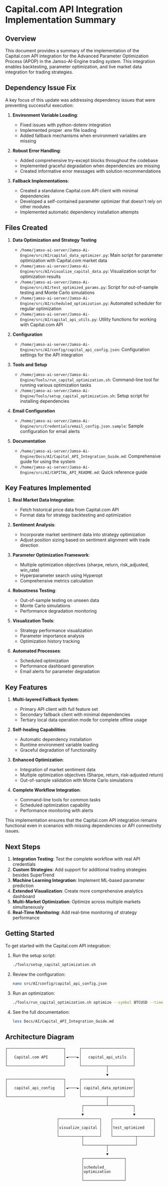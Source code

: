 # Capital.com API Integration Implementation Summary

## Overview

This document provides a summary of the implementation of the Capital.com API integration for the Advanced Parameter Optimization Process (APOP) in the Jamso-AI-Engine trading system. This integration enables backtesting, parameter optimization, and live market data integration for trading strategies.

## Dependency Issue Fix

A key focus of this update was addressing dependency issues that were preventing successful execution:

1. **Environment Variable Loading**:
   - Fixed issues with python-dotenv integration
   - Implemented proper .env file loading
   - Added fallback mechanisms when environment variables are missing

2. **Robust Error Handling**:
   - Added comprehensive try-except blocks throughout the codebase
   - Implemented graceful degradation when dependencies are missing
   - Created informative error messages with solution recommendations

3. **Fallback Implementations**:
   - Created a standalone Capital.com API client with minimal dependencies
   - Developed a self-contained parameter optimizer that doesn't rely on other modules
   - Implemented automatic dependency installation attempts

## Files Created

1. **Data Optimization and Strategy Testing**
   - `/home/jamso-ai-server/Jamso-Ai-Engine/src/AI/capital_data_optimizer.py`: Main script for parameter optimization with Capital.com market data
   - `/home/jamso-ai-server/Jamso-Ai-Engine/src/AI/visualize_capital_data.py`: Visualization script for optimization results
   - `/home/jamso-ai-server/Jamso-Ai-Engine/src/AI/test_optimized_params.py`: Script for out-of-sample testing and Monte Carlo simulations
   - `/home/jamso-ai-server/Jamso-Ai-Engine/src/AI/scheduled_optimization.py`: Automated scheduler for regular optimization
   - `/home/jamso-ai-server/Jamso-Ai-Engine/src/AI/capital_api_utils.py`: Utility functions for working with Capital.com API

2. **Configuration**
   - `/home/jamso-ai-server/Jamso-Ai-Engine/src/AI/config/capital_api_config.json`: Configuration settings for the API integration

3. **Tools and Setup**
   - `/home/jamso-ai-server/Jamso-Ai-Engine/Tools/run_capital_optimization.sh`: Command-line tool for running various optimization tasks
   - `/home/jamso-ai-server/Jamso-Ai-Engine/Tools/setup_capital_optimization.sh`: Setup script for installing dependencies

4. **Email Configuration**
   - `/home/jamso-ai-server/Jamso-Ai-Engine/src/Credentials/email_config.json.sample`: Sample configuration for email alerts

5. **Documentation**
   - `/home/jamso-ai-server/Jamso-Ai-Engine/Docs/AI/Capital_API_Integration_Guide.md`: Comprehensive guide for using the system
   - `/home/jamso-ai-server/Jamso-Ai-Engine/src/AI/CAPITAL_API_README.md`: Quick reference guide

## Key Features Implemented

1. **Real Market Data Integration**: 
   - Fetch historical price data from Capital.com API
   - Format data for strategy backtesting and optimization

2. **Sentiment Analysis**: 
   - Incorporate market sentiment data into strategy optimization
   - Adjust position sizing based on sentiment alignment with trade direction

3. **Parameter Optimization Framework**:
   - Multiple optimization objectives (sharpe, return, risk_adjusted, win_rate)
   - Hyperparameter search using Hyperopt
   - Comprehensive metrics calculation

4. **Robustness Testing**:
   - Out-of-sample testing on unseen data
   - Monte Carlo simulations
   - Performance degradation monitoring

5. **Visualization Tools**:
   - Strategy performance visualization
   - Parameter importance analysis
   - Optimization history tracking

6. **Automated Processes**:
   - Scheduled optimization
   - Performance dashboard generation
   - Email alerts for parameter degradation

## Key Features

1. **Multi-layered Fallback System**:
   - Primary API client with full feature set
   - Secondary fallback client with minimal dependencies
   - Tertiary local data operation mode for complete offline usage

2. **Self-healing Capabilities**:
   - Automatic dependency installation
   - Runtime environment variable loading
   - Graceful degradation of functionality

3. **Enhanced Optimization**:
   - Integration of market sentiment data
   - Multiple optimization objectives (Sharpe, return, risk-adjusted return)
   - Out-of-sample validation with Monte Carlo simulations

4. **Complete Workflow Integration**:
   - Command-line tools for common tasks
   - Scheduled optimization capability
   - Performance monitoring with alerts

This implementation ensures that the Capital.com API integration remains functional even in scenarios with missing dependencies or API connectivity issues.

## Next Steps

1. **Integration Testing**: Test the complete workflow with real API credentials
2. **Custom Strategies**: Add support for additional trading strategies besides SuperTrend
3. **Machine Learning Integration**: Implement ML-based parameter prediction
4. **Extended Visualization**: Create more comprehensive analytics dashboard
5. **Multi-Market Optimization**: Optimize across multiple markets simultaneously
6. **Real-Time Monitoring**: Add real-time monitoring of strategy performance

## Getting Started

To get started with the Capital.com API integration:

1. Run the setup script:
   ```bash
   ./Tools/setup_capital_optimization.sh
   ```

2. Review the configuration:
   ```bash
   nano src/AI/config/capital_api_config.json
   ```

3. Run an optimization:
   ```bash
   ./Tools/run_capital_optimization.sh optimize --symbol BTCUSD --timeframe HOUR
   ```

4. See the full documentation:
   ```bash
   less Docs/AI/Capital_API_Integration_Guide.md
   ```

## Architecture Diagram

```
┌─────────────────────────┐      ┌───────────────────────┐
│                         │      │                       │
│   Capital.com API       │◄────►│   capital_api_utils   │
│                         │      │                       │
└─────────────────────────┘      └───────────┬───────────┘
                                             │
                                             ▼
┌─────────────────────────┐      ┌───────────────────────┐
│                         │      │                       │
│   capital_api_config    │◄────►│ capital_data_optimizer│
│                         │      │                       │
└─────────────────────────┘      └───────────┬───────────┘
                                             │
                                  ┌──────────┴───────────┐
                                  │                      │
                                  ▼                      ▼
                       ┌──────────────────┐    ┌──────────────────┐
                       │                  │    │                  │
                       │visualize_capital │    │test_optimized    │
                       │                  │    │                  │
                       └──────────┬───────┘    └──────────┬───────┘
                                  │                       │
                                  └──────────┬────────────┘
                                             │
                                             ▼
                                  ┌──────────────────┐
                                  │                  │
                                  │scheduled_        │
                                  │optimization      │
                                  │                  │
                                  └──────────────────┘
```
